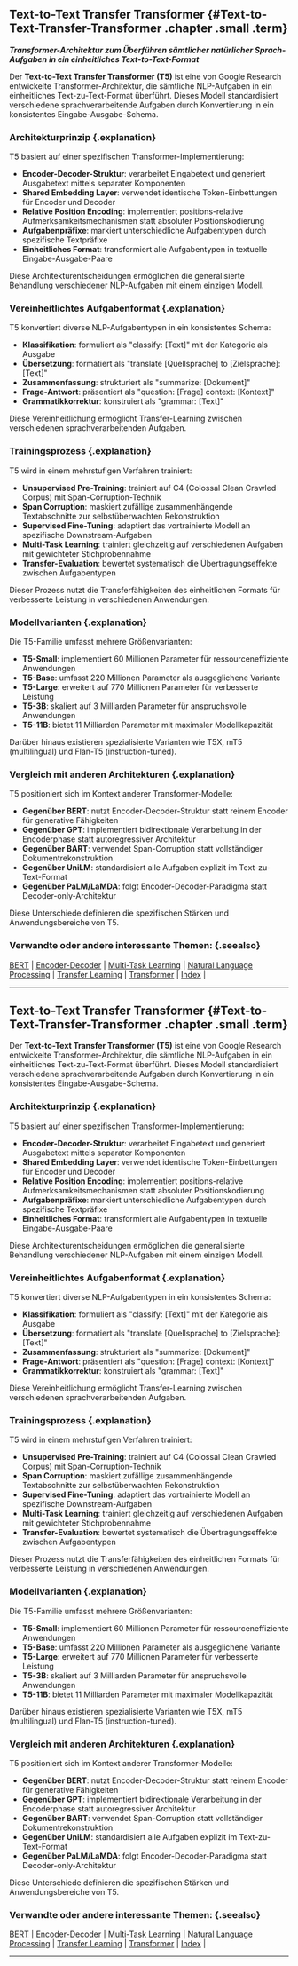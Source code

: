 ## Text-to-Text Transfer Transformer {#Text-to-Text-Transfer-Transformer .chapter .small .term}

***Transformer-Architektur zum Überführen sämtlicher natürlicher Sprach-Aufgaben in ein einheitliches Text-to-Text-Format***

Der **Text-to-Text Transfer Transformer (T5)** ist eine von Google Research entwickelte Transformer-Architektur, die sämtliche NLP-Aufgaben in ein einheitliches Text-zu-Text-Format überführt.
Dieses Modell standardisiert verschiedene sprachverarbeitende Aufgaben durch Konvertierung in ein konsistentes Eingabe-Ausgabe-Schema.

### Architekturprinzip {.explanation}

T5 basiert auf einer spezifischen Transformer-Implementierung:

- **Encoder-Decoder-Struktur**: verarbeitet Eingabetext und generiert Ausgabetext mittels separater Komponenten
- **Shared Embedding Layer**: verwendet identische Token-Einbettungen für Encoder und Decoder
- **Relative Position Encoding**: implementiert positions-relative Aufmerksamkeitsmechanismen statt absoluter Positionskodierung
- **Aufgabenpräfixe**: markiert unterschiedliche Aufgabentypen durch spezifische Textpräfixe
- **Einheitliches Format**: transformiert alle Aufgabentypen in textuelle Eingabe-Ausgabe-Paare

Diese Architekturentscheidungen ermöglichen die generalisierte Behandlung verschiedener NLP-Aufgaben mit einem einzigen Modell.

### Vereinheitlichtes Aufgabenformat {.explanation}

T5 konvertiert diverse NLP-Aufgabentypen in ein konsistentes Schema:

- **Klassifikation**: formuliert als "classify: [Text]" mit der Kategorie als Ausgabe
- **Übersetzung**: formatiert als "translate [Quellsprache] to [Zielsprache]: [Text]"
- **Zusammenfassung**: strukturiert als "summarize: [Dokument]"
- **Frage-Antwort**: präsentiert als "question: [Frage] context: [Kontext]"
- **Grammatikkorrektur**: konstruiert als "grammar: [Text]"

Diese Vereinheitlichung ermöglicht Transfer-Learning zwischen verschiedenen sprachverarbeitenden Aufgaben.

### Trainingsprozess {.explanation}

T5 wird in einem mehrstufigen Verfahren trainiert:

- **Unsupervised Pre-Training**: trainiert auf C4 (Colossal Clean Crawled Corpus) mit Span-Corruption-Technik
- **Span Corruption**: maskiert zufällige zusammenhängende Textabschnitte zur selbstüberwachten Rekonstruktion
- **Supervised Fine-Tuning**: adaptiert das vortrainierte Modell an spezifische Downstream-Aufgaben
- **Multi-Task Learning**: trainiert gleichzeitig auf verschiedenen Aufgaben mit gewichteter Stichprobennahme
- **Transfer-Evaluation**: bewertet systematisch die Übertragungseffekte zwischen Aufgabentypen

Dieser Prozess nutzt die Transferfähigkeiten des einheitlichen Formats für verbesserte Leistung in verschiedenen Anwendungen.

### Modellvarianten {.explanation}

Die T5-Familie umfasst mehrere Größenvarianten:

- **T5-Small**: implementiert 60 Millionen Parameter für ressourceneffiziente Anwendungen
- **T5-Base**: umfasst 220 Millionen Parameter als ausgeglichene Variante
- **T5-Large**: erweitert auf 770 Millionen Parameter für verbesserte Leistung
- **T5-3B**: skaliert auf 3 Milliarden Parameter für anspruchsvolle Anwendungen
- **T5-11B**: bietet 11 Milliarden Parameter mit maximaler Modellkapazität

Darüber hinaus existieren spezialisierte Varianten wie T5X, mT5 (multilingual) und Flan-T5 (instruction-tuned).

### Vergleich mit anderen Architekturen {.explanation}

T5 positioniert sich im Kontext anderer Transformer-Modelle:

- **Gegenüber BERT**: nutzt Encoder-Decoder-Struktur statt reinem Encoder für generative Fähigkeiten
- **Gegenüber GPT**: implementiert bidirektionale Verarbeitung in der Encoderphase statt autoregressiver Architektur
- **Gegenüber BART**: verwendet Span-Corruption statt vollständiger Dokumentrekonstruktion
- **Gegenüber UniLM**: standardisiert alle Aufgaben explizit im Text-zu-Text-Format
- **Gegenüber PaLM/LaMDA**: folgt Encoder-Decoder-Paradigma statt Decoder-only-Architektur

Diese Unterschiede definieren die spezifischen Stärken und Anwendungsbereiche von T5.

### Verwandte oder andere interessante Themen: {.seealso}

[BERT](#BERT) |
[Encoder-Decoder](#Encoder-Decoder) |
[Multi-Task Learning](#Multi-Task-Learning) |
[Natural Language Processing](#Natural-Language-Processing) |
[Transfer Learning](#Transfer-Learning) |
[Transformer](#Transformer) |
[Index](#Index) |

----


## Text-to-Text Transfer Transformer {#Text-to-Text-Transfer-Transformer .chapter .small .term}

Der **Text-to-Text Transfer Transformer (T5)** ist eine von Google Research entwickelte Transformer-Architektur, die sämtliche NLP-Aufgaben in ein einheitliches Text-zu-Text-Format überführt.
Dieses Modell standardisiert verschiedene sprachverarbeitende Aufgaben durch Konvertierung in ein konsistentes Eingabe-Ausgabe-Schema.

### Architekturprinzip {.explanation}

T5 basiert auf einer spezifischen Transformer-Implementierung:

- **Encoder-Decoder-Struktur**: verarbeitet Eingabetext und generiert Ausgabetext mittels separater Komponenten
- **Shared Embedding Layer**: verwendet identische Token-Einbettungen für Encoder und Decoder
- **Relative Position Encoding**: implementiert positions-relative Aufmerksamkeitsmechanismen statt absoluter Positionskodierung
- **Aufgabenpräfixe**: markiert unterschiedliche Aufgabentypen durch spezifische Textpräfixe
- **Einheitliches Format**: transformiert alle Aufgabentypen in textuelle Eingabe-Ausgabe-Paare

Diese Architekturentscheidungen ermöglichen die generalisierte Behandlung verschiedener NLP-Aufgaben mit einem einzigen Modell.

### Vereinheitlichtes Aufgabenformat {.explanation}

T5 konvertiert diverse NLP-Aufgabentypen in ein konsistentes Schema:

- **Klassifikation**: formuliert als "classify: [Text]" mit der Kategorie als Ausgabe
- **Übersetzung**: formatiert als "translate [Quellsprache] to [Zielsprache]: [Text]"
- **Zusammenfassung**: strukturiert als "summarize: [Dokument]"
- **Frage-Antwort**: präsentiert als "question: [Frage] context: [Kontext]"
- **Grammatikkorrektur**: konstruiert als "grammar: [Text]"

Diese Vereinheitlichung ermöglicht Transfer-Learning zwischen verschiedenen sprachverarbeitenden Aufgaben.

### Trainingsprozess {.explanation}

T5 wird in einem mehrstufigen Verfahren trainiert:

- **Unsupervised Pre-Training**: trainiert auf C4 (Colossal Clean Crawled Corpus) mit Span-Corruption-Technik
- **Span Corruption**: maskiert zufällige zusammenhängende Textabschnitte zur selbstüberwachten Rekonstruktion
- **Supervised Fine-Tuning**: adaptiert das vortrainierte Modell an spezifische Downstream-Aufgaben
- **Multi-Task Learning**: trainiert gleichzeitig auf verschiedenen Aufgaben mit gewichteter Stichprobennahme
- **Transfer-Evaluation**: bewertet systematisch die Übertragungseffekte zwischen Aufgabentypen

Dieser Prozess nutzt die Transferfähigkeiten des einheitlichen Formats für verbesserte Leistung in verschiedenen Anwendungen.

### Modellvarianten {.explanation}

Die T5-Familie umfasst mehrere Größenvarianten:

- **T5-Small**: implementiert 60 Millionen Parameter für ressourceneffiziente Anwendungen
- **T5-Base**: umfasst 220 Millionen Parameter als ausgeglichene Variante
- **T5-Large**: erweitert auf 770 Millionen Parameter für verbesserte Leistung
- **T5-3B**: skaliert auf 3 Milliarden Parameter für anspruchsvolle Anwendungen
- **T5-11B**: bietet 11 Milliarden Parameter mit maximaler Modellkapazität

Darüber hinaus existieren spezialisierte Varianten wie T5X, mT5 (multilingual) und Flan-T5 (instruction-tuned).

### Vergleich mit anderen Architekturen {.explanation}

T5 positioniert sich im Kontext anderer Transformer-Modelle:

- **Gegenüber BERT**: nutzt Encoder-Decoder-Struktur statt reinem Encoder für generative Fähigkeiten
- **Gegenüber GPT**: implementiert bidirektionale Verarbeitung in der Encoderphase statt autoregressiver Architektur
- **Gegenüber BART**: verwendet Span-Corruption statt vollständiger Dokumentrekonstruktion
- **Gegenüber UniLM**: standardisiert alle Aufgaben explizit im Text-zu-Text-Format
- **Gegenüber PaLM/LaMDA**: folgt Encoder-Decoder-Paradigma statt Decoder-only-Architektur

Diese Unterschiede definieren die spezifischen Stärken und Anwendungsbereiche von T5.

### Verwandte oder andere interessante Themen: {.seealso}

[BERT](#BERT) |
[Encoder-Decoder](#Encoder-Decoder) |
[Multi-Task Learning](#Multi-Task-Learning) |
[Natural Language Processing](#Natural-Language-Processing) |
[Transfer Learning](#Transfer-Learning) |
[Transformer](#Transformer) |
[Index](#Index) |

----



